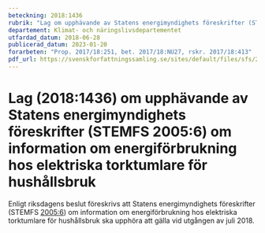 ```yaml
---
beteckning: 2018:1436
rubrik: "Lag om upphävande av Statens energimyndighets föreskrifter (STEMFS 2005:6) om information om energiförbrukning hos elektriska torktumlare för hushållsbruk"
departement: Klimat- och näringslivsdepartementet
utfardad_datum: 2018-06-28
publicerad_datum: 2023-01-20
forarbeten: "Prop. 2017/18:251, bet. 2017/18:NU27, rskr. 2017/18:413"
pdf_url: https://svenskforfattningssamling.se/sites/default/files/sfs/2018-06/SFS2018-1436.pdf
---
```


# Lag (2018:1436) om upphävande av Statens energimyndighets föreskrifter (STEMFS 2005:6) om information om energiförbrukning hos elektriska torktumlare för hushållsbruk

Enligt riksdagens beslut föreskrivs att Statens energimyndighets föreskrifter (STEMFS [2005:6](https://selex.se/eli/sfs/2005/6)) om information om energiförbrukning hos elektriska torktumlare för hushållsbruk ska upphöra att gälla vid utgången av juli 2018.